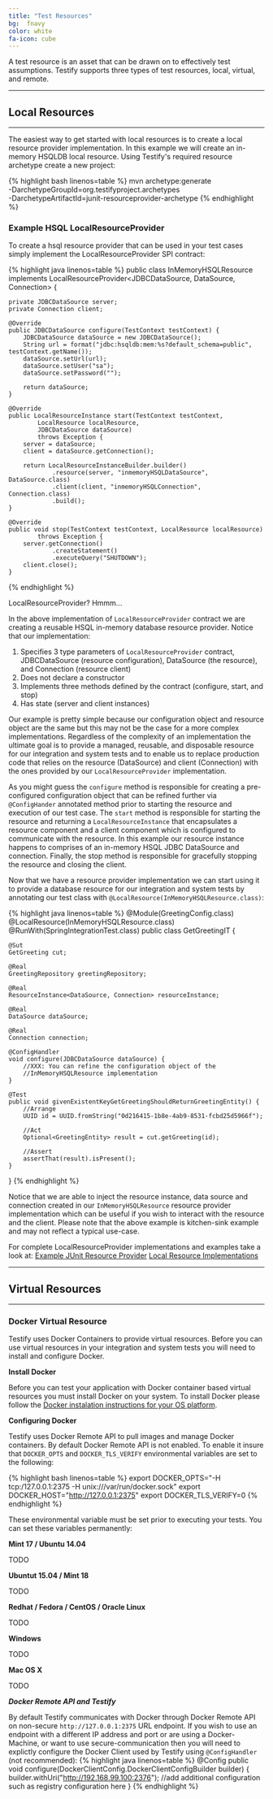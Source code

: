 ```yaml
---
title: "Test Resources"
bg:  fnavy
color: white
fa-icon: cube
---
```


A test resource is an asset that can be drawn on to effectively test assumptions. Testify supports three types of test resources, local, virtual, and remote.

---

## Local Resources

---

The easiest way to get started with local resources is to create a local resource provider implementation. In this example we will create an in-memory HSQLDB local resource. Using Testify's required resource archetype create a new project:

{% highlight bash linenos=table %}
mvn archetype:generate \
 -DarchetypeGroupId=org.testifyproject.archetypes \
 -DarchetypeArtifactId=junit-resourceprovider-archetype
{% endhighlight %}

### Example HSQL LocalResourceProvider
To create a hsql resource provider that can be used in your test cases simply implement the LocalResourceProvider SPI contract:

{% highlight java linenos=table %}
public class InMemoryHSQLResource
        implements LocalResourceProvider<JDBCDataSource, DataSource, Connection> {

    private JDBCDataSource server;
    private Connection client;

    @Override
    public JDBCDataSource configure(TestContext testContext) {
        JDBCDataSource dataSource = new JDBCDataSource();
        String url = format("jdbc:hsqldb:mem:%s?default_schema=public", testContext.getName());
        dataSource.setUrl(url);
        dataSource.setUser("sa");
        dataSource.setPassword("");

        return dataSource;
    }

    @Override
    public LocalResourceInstance start(TestContext testContext,
            LocalResource localResource,
            JDBCDataSource dataSource)
            throws Exception {
        server = dataSource;
        client = dataSource.getConnection();

        return LocalResourceInstanceBuilder.builder()
                .resource(server, "inmemoryHSQLDataSource", DataSource.class)
                .client(client, "inmemoryHSQLConnection", Connection.class)
                .build();
    }

    @Override
    public void stop(TestContext testContext, LocalResource localResource)
            throws Exception {
        server.getConnection()
                .createStatement()
                .executeQuery("SHUTDOWN");
        client.close();
    }
{% endhighlight %}

LocalResourceProvider? Hmmm...

In the above implementation of `LocalResourceProvider` contract we are creating a reusable HSQL in-memory database resource provider. Notice that our implementation:
1. Specifies 3 type parameters of `LocalResourceProvider` contract, JDBCDataSource (resource configuration), DataSource (the resource), and Connection (resource client)
1. Does not declare a constructor
1. Implements three methods defined by the contract (configure, start, and stop)
1. Has state (server and client instances)

Our example is pretty simple because our configuration object and resource object are the same but this may not be the case for a more complex implementations. Regardless of the complexity of an implementation the ultimate goal is to provide a managed, reusable, and disposable resource for our integration and system tests and to enable us to replace production code that relies on the resource (DataSource) and client (Connection) with the ones provided by our `LocalResourceProvider` implementation.

As you might guess the `configure` method is responsible for creating a pre-configured configuration object that can be refined further via `@ConfigHander` annotated method prior to starting the resource and execution of our test case. The `start` method is responsible for starting the resource and returning a `LocalResourceInstance` that encapsulates a resource component and a client component which is configured to communicate with the resource. In this example our resource instance happens to comprises of an in-memory HSQL JDBC DataSource and connection. Finally, the stop method is responsible for gracefully stopping the resource and closing the client.

Now that we have a resource provider implementation we can start using it to provide a database resource for our integration and system tests by annotating our test class with `@LocalResource(InMemoryHSQLResource.class)`:

{% highlight java linenos=table %}
@Module(GreetingConfig.class)
@LocalResource(InMemoryHSQLResource.class)
@RunWith(SpringIntegrationTest.class)
public class GetGreetingIT {

    @Sut
    GetGreeting cut;

    @Real
    GreetingRepository greetingRepository;

    @Real
    ResourceInstance<DataSource, Connection> resourceInstance;

    @Real
    DataSource dataSource;

    @Real
    Connection connection;

    @ConfigHandler
    void configure(JDBCDataSource dataSource) {
        //XXX: You can refine the configuration object of the
        //InMemoryHSQLResource implementation
    }

    @Test
    public void givenExistentKeyGetGreetingShouldReturnGreetingEntity() {
        //Arrange
        UUID id = UUID.fromString("0d216415-1b8e-4ab9-8531-fcbd25d5966f");

        //Act
        Optional<GreetingEntity> result = cut.getGreeting(id);

        //Assert
        assertThat(result).isPresent();
    }

}
{% endhighlight %}

Notice that we are able to inject the resource instance, data source and connection created in our `InMemoryHSQLResource` resource provider implementation which can be useful if you wish to interact with the resource and the client. Please note that the above example is kitchen-sink example and may not reflect a typical use-case.


For complete LocalResourceProvider implementations and examples take a look at:
[Example JUnit Resource Provider][example-junit-resourceprovider]
[Local Resource Implementations][local-resources]

---

## Virtual Resources

---

### Docker Virtual Resource

Testify uses Docker Containers to provide virtual resources. Before you can use virtual resources in your integration and system tests you will need to install and configure Docker.

**Install Docker**

Before you can test your application with Docker container based virtual resources you must install Docker on your system. To install Docker please follow the [Docker instalation instructions for your OS platform](https://docs.docker.com/engine/installation/).

**Configuring Docker**

Testify uses Docker Remote API to pull images and manage Docker containers. By default Docker Remote API is not enabled. To enable it insure that `DOCKER_OPTS` and `DOCKER_TLS_VERIFY` environmental variables are set to the following:

{% highlight bash linenos=table %}
export DOCKER_OPTS="-H tcp:/127.0.0.1:2375 -H unix:///var/run/docker.sock"
export DOCKER_HOST="http://127.0.0.1:2375"
export DOCKER_TLS_VERIFY=0
{% endhighlight %}

These environmental variable must be set prior to executing your tests. You can set these variables permanently:

**Mint 17 / Ubuntu 14.04**

TODO

**Ubuntut 15.04 / Mint 18**

TODO

**Redhat / Fedora / CentOS / Oracle Linux**

TODO

**Windows**

TODO

**Mac OS X**

TODO

<!--
**Mac / Windows (Docker-Machine)**

On Macs and Windows systems Docker installation and configuration process is a
bit different than on Linux systems as they require a VM (VirtualBox). Follow
the Docker [Mac Installation][docker-mac-install] and
[Windows Installation][docker-windows-install] documentation to install and
configure Docker on your system. Next you will need to configure your VM to
disable Docker Remote API SSL configuration and enable VM port forwarding.

- Capture your VM's SSH port:
{% highlight bash linenos=table %}
SSHPORT=$(docker-machine inspect default | \
grep SSHPort | \
awk '{ print $2 }' | \
sed s/\"//g | \
sed s/,//g)
{% endhighlight %}
- SSH into the Docker VM:
{% highlight bash linenos=table %}
#if you don't have sshpass installed you can enter the password 'tcuser' manually.
sshpass -p tcuser ssh -p $SSHPORT docker@localhost
{% endhighlight %}
- Update docker2boot profile configuration and insure DOCKER_TLS is set to no:
{% highlight bash linenos=table %}
tce-load -w -i nano
sudo nano /var/lib/boot2docker/profile
{% endhighlight %}
{% highlight bash linenos=table %}
CACERT=/var/lib/boot2docker/ca.pem
DOCKER_HOST='-H tcp://0.0.0.0:2376'
DOCKER_STORAGE=aufs
DOCKER_TLS=no
SERVERKEY=/var/lib/boot2docker/server-key.pem
SERVERCERT=/var/lib/boot2docker/server.pem
{% endhighlight %}
- Restart Docker and Exit
{% highlight bash linenos=table %}
sudo /etc/init.d/docker restart
exit
{% endhighlight %}
- Setup VirtualBox Port Forwarding:
{% highlight bash linenos=table %}
#assumes your VM is named "default"
VBoxManage controlvm default natpf1 report_api,tcp,127.0.0.1,2375,,2376
{% endhighlight %}
-->

***Docker Remote API and Testify***

By default Testify communicates with Docker through Docker Remote API on
non-secure `http://127.0.0.1:2375` URL endpoint. If you wish to use an endpoint
with a different IP address and port or are using a Docker-Machine, or want to
use secure-communication then you will need to explictly configure the Docker
Client used by Testify using `@ConfigHandler` (not recommended):
{% highlight java linenos=table %}
@Config
public void configure(DockerClientConfig.DockerClientConfigBuilder builder) {
    builder.withUri("http://192.168.99.100:2376");
    //add additional configuration such as registry configuration here
}
{% endhighlight %}


[example-junit-resourceprovider]: https://github.com/testify-project/examples/tree/master/junit4/example-junit-resourceprovider
[local-resources]: https://github.com/testify-project/resources
[docker-configuration]: https://docs.docker.com/engine/articles/configuring
[docker-mac-install]: https://docs.docker.com/engine/installation/mac/
[docker-windows-install]: https://docs.docker.com/engine/installation/windows/